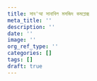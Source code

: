 ```yaml
---
title: সাব'আ সানাবিল মসজিদ কমপ্লেক্স
meta_title: ''
description: ''
date: ''
image: ''
org_ref_type: ''
categories: []
tags: []
draft: true
---
```


